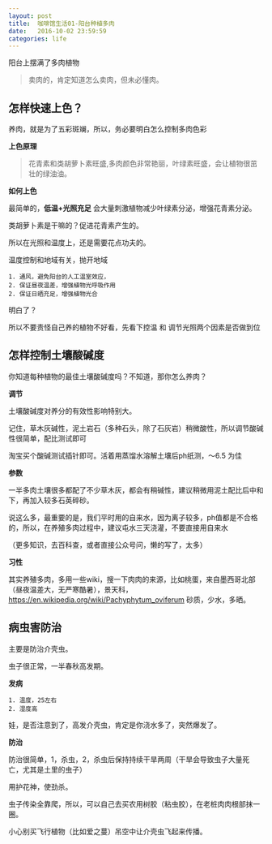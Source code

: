 ```yaml
---
layout: post
title:  咖啡馆生活01-阳台种植多肉
date:   2016-10-02 23:59:59
categories: life
---
```

阳台上摆满了多肉植物

> 卖肉的，肯定知道怎么卖肉，但未必懂肉。

## 怎样快速上色？

养肉，就是为了五彩斑斓，所以，务必要明白怎么控制多肉色彩

**上色原理**

> 花青素和类胡萝卜素旺盛,多肉颜色非常艳丽，叶绿素旺盛，会让植物很茁壮的绿油油。

**如何上色**

最简单的，__低温+光照充足__ 会大量刺激植物减少叶绿素分泌，增强花青素分泌。

类胡萝卜素是干嘛的？促进花青素产生的。

所以在光照和温度上，还是需要花点功夫的。

温度控制和地域有关，抛开地域

    1. 通风，避免阳台的人工温室效应，
    2. 保证昼夜温差，增强植物光呼吸作用
    2. 保证日晒充足，增强植物光合

明白了？

所以不要责怪自己养的植物不好看，先看下控温 和 调节光照两个因素是否做到位

## 怎样控制土壤酸碱度

你知道每种植物的最佳土壤酸碱度吗？不知道，那你怎么养肉？

**调节**

土壤酸碱度对养分的有效性影响特别大。

记住，草木灰碱性，泥土岩石（多种石头，除了石灰岩）稍微酸性，所以调节酸碱性很简单，配比测试即可

淘宝买个酸碱测试插针即可。活着用蒸馏水溶解土壤后ph纸测，～6.5 为佳

**参数**

一半多肉土壤很多都配了不少草木灰，都会有稍碱性，建议稍微用泥土配比后中和下，再加入较多石英碎砂。

说这么多，最重要的是，我们平时用的自来水，因为离子较多，ph值都是不合格的，所以，在养殖多肉过程中，建议屯水三天浇灌，不要直接用自来水

（更多知识，去百科查，或者直接公众号问，懒的写了，太多）

**习性**

其实养殖多肉，多用一些wiki，搜一下肉肉的来源，比如桃蛋，来自墨西哥北部（昼夜温差大，无严寒酷暑），景天科，https://en.wikipedia.org/wiki/Pachyphytum_oviferum
砂质，少水，多晒。

## 病虫害防治

 主要是防治介壳虫。

 虫子很正常，一半春秋高发期。

 **发病**

    1. 温度，25左右
    2. 湿度高

 娃，是否注意到了，高发介壳虫，肯定是你浇水多了，突然爆发了。


 **防治**

  防治很简单，1，杀虫，2，杀虫后保持持续干旱两周（干旱会导致虫子大量死亡，尤其是土里的虫子）

  用护花神，使劲杀。

  虫子传染全靠爬，所以，可以自己去买农用树胶（粘虫胶），在老桩肉肉根部抹一圈。

  小心别买飞行植物（比如爱之蔓）吊空中让介壳虫飞起来传播。


























